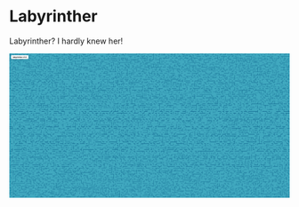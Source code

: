 # Labyrinther

Labyrinther? I hardly knew her!

![A lab..... yrinth](https://github.com/AdamSzakal/labyrinther/blob/master/labyrinther-screenshot.png)
